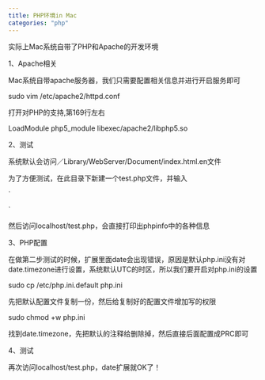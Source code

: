 ```yaml
---
title: PHP环境in Mac
categories: "php"
---
```


实际上Mac系统自带了PHP和Apache的开发环境

1、Apache相关

Mac系统自带apache服务器，我们只需要配置相关信息并进行开启服务即可

sudo vim /etc/apache2/httpd.conf

打开对PHP的支持,第169行左右

LoadModule php5_module libexec/apache2/libphp5.so

2、测试

系统默认会访问／Library/WebServer/Document/index.html.en文件

为了方便测试，在此目录下新建一个test.php文件，并输入

`
<?php

phpinfo();

 ?>

`

然后访问localhost/test.php，会直接打印出phpinfo中的各种信息

3、PHP配置

在做第二步测试的时候，扩展里面date会出现错误，原因是默认php.ini没有对date.timezone进行设置，系统默认UTC的时区，所以我们要开启对php.ini的设置

sudo cp /etc/php.ini.default php.ini

先把默认配置文件复制一份，然后给复制好的配置文件增加写的权限

sudo chmod +w php.ini


找到date.timezone，先把默认的注释给删除掉，然后直接后面配置成PRC即可

4、测试

再次访问localhost/test.php，date扩展就OK了！